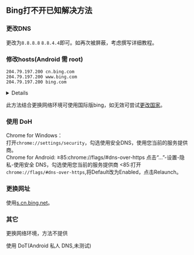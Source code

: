 ## Bing打不开已知解决方法
### 更改DNS
更改为`8.8.8.8` `8.8.4.4`即可。如再次被屏蔽，考虑撰写详细教程。

### 修改hosts(Android 需 root)
```
204.79.197.200 cn.bing.com
204.79.197.200 www.bing.com
204.79.197.200 bing.com
```
<details>Windows：按下Win+R打开运行，输入<code>%windir%\system32\drivers\etc\hosts</code>，勾选使用管理权限创建此任务，如当前账户为管理员帐户可忽略。点击确定后在弹出的窗口中选择默认文本编辑器，点击确定。输入以上内容后按下Ctrl+S进行保存。  
安卓端使用文件管理或终端等定位到<code>/etc/hosts</code>，修改保存即可。</details>

此方法结合更换网络环境可使用国际版bing，如无效可尝试<a href="https://www.bing.com/account/action?cc=clear" target="_blank">更改国家</a>。

### 使用 DoH
Chrome for Windows：  
打开`chrome://settings/security`，勾选使用安全DNS，使用您当前的服务提供商。  
Chrome for Android:
≥85:chrome://flags/#dns-over-https
点击“…”-设置-隐私-使用安全 DNS，勾选使用您当前的服务提供商
<85:打开`chrome://flags/#dns-over-https`,将Default改为Enabled，点击Relaunch。

### 更换网址
使用<a href="https://s.cn.bing.net">s.cn.bing.net</a>。

### 其它  
更换网络环境，方法不提供

使用 DoT(Android 私人 DNS,未测试)
